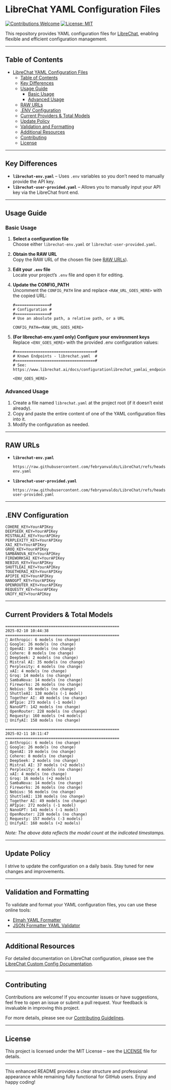 # LibreChat YAML Configuration Files

[![Contributions Welcome](https://img.shields.io/badge/contributions-welcome-brightgreen.svg)](CONTRIBUTING.md) [![License: MIT](https://img.shields.io/badge/License-MIT-yellow.svg)](LICENSE)

This repository provides YAML configuration files for [LibreChat](https://www.librechat.ai/), enabling flexible and efficient configuration management.

---

## Table of Contents

- [LibreChat YAML Configuration Files](#librechat-yaml-configuration-files)
  - [Table of Contents](#table-of-contents)
  - [Key Differences](#key-differences)
  - [Usage Guide](#usage-guide)
    - [Basic Usage](#basic-usage)
    - [Advanced Usage](#advanced-usage)
  - [RAW URLs](#raw-urls)
  - [.ENV Configuration](#env-configuration)
  - [Current Providers \& Total Models](#current-providers--total-models)
  - [Update Policy](#update-policy)
  - [Validation and Formatting](#validation-and-formatting)
  - [Additional Resources](#additional-resources)
  - [Contributing](#contributing)
  - [License](#license)

---

## Key Differences

- **`librechat-env.yaml`** – Uses `.env` variables so you don’t need to manually provide the API key.
- **`librechat-user-provided.yaml`** – Allows you to manually input your API key via the LibreChat front end.

---

## Usage Guide

### Basic Usage

1. **Select a configuration file**  
   Choose either `librechat-env.yaml` or `librechat-user-provided.yaml`.

2. **Obtain the RAW URL**  
   Copy the RAW URL of the chosen file (see [RAW URLs](#raw-urls)).

3. **Edit your `.env` file**  
   Locate your project’s `.env` file and open it for editing.

4. **Update the CONFIG_PATH**  
   Uncomment the `CONFIG_PATH` line and replace `<RAW_URL_GOES_HERE>` with the copied URL:

   ```plaintext
   #===============#
   # Configuration #
   #===============#
   # Use an absolute path, a relative path, or a URL

   CONFIG_PATH=<RAW_URL_GOES_HERE>
   ```

5. **(For librechat-env.yaml only) Configure your environment keys**  
   Replace `<ENV_GOES_HERE>` with the provided .env configuration values:

   ```plaintext
   #===================================#
   # Known Endpoints - librechat.yaml  #
   #===================================#
   # See: https://www.librechat.ai/docs/configurationlibrechat_yamlai_endpoints

   <ENV_GOES_HERE>
   ```

### Advanced Usage

1. Create a file named `librechat.yaml` at the project root (if it doesn’t exist already).
2. Copy and paste the entire content of one of the YAML configuration files into it.
3. Modify the configuration as needed.

---

## RAW URLs

- **`librechat-env.yaml`**  
  ```plaintext
  https://raw.githubusercontent.com/febryanvaldo/LibreChat/refs/heads/main/librechat-env.yaml
  ```

- **`librechat-user-provided.yaml`**  
  ```plaintext
  https://raw.githubusercontent.com/febryanvaldo/LibreChat/refs/heads/main/librechat-user-provided.yaml
  ```

---

## .ENV Configuration

```plaintext
COHERE_KEY=YourAPIKey
DEEPSEEK_KEY=YourAPIKey
MISTRALAI_KEY=YourAPIKey
PERPLEXITY_KEY=YourAPIKey
XAI_KEY=YourAPIKey
GROQ_KEY=YourAPIKey
SAMBANOVA_KEY=YourAPIKey
FIREWORKSAI_KEY=YourAPIKey
NEBIUS_KEY=YourAPIKey
SHUTTLEAI_KEY=YourAPIKey
TOGETHERAI_KEY=YourAPIKey
APIPIE_KEY=YourAPIKey
NANOGPT_KEY=YourAPIKey
OPENROUTER_KEY=YourAPIKey
REQUESTY_KEY=YourAPIKey
UNIFY_KEY=YourAPIKey
```

---

## Current Providers & Total Models

```plaintext
==================================================
2025-02-10 10:44:38
==================================================
📝 Anthropic: 6 models (no change)
📝 Google: 26 models (no change)
📝 OpenAI: 19 models (no change)
📝 Cohere: 8 models (no change)
📝 DeepSeek: 2 models (no change)
📝 Mistral AI: 35 models (no change)
📝 Perplexity: 4 models (no change)
📝 xAI: 4 models (no change)
📝 Groq: 14 models (no change)
📝 SambaNova: 14 models (no change)
📝 Fireworks: 26 models (no change)
📝 Nebius: 56 models (no change)
📝 ShuttleAI: 138 models (-1 model)
📝 Together AI: 49 models (no change)
📝 APIpie: 273 models (-1 model)
📝 NanoGPT: 142 models (no change)
📝 OpenRouter: 228 models (no change)
📝 Requesty: 160 models (+4 models)
📝 UnifyAI: 158 models (no change)

==================================================
2025-02-11 10:11:47
==================================================
📝 Anthropic: 6 models (no change)
📝 Google: 26 models (no change)
📝 OpenAI: 19 models (no change)
📝 Cohere: 8 models (no change)
📝 DeepSeek: 2 models (no change)
📝 Mistral AI: 37 models (+2 models)
📝 Perplexity: 4 models (no change)
📝 xAI: 4 models (no change)
📝 Groq: 16 models (+2 models)
📝 SambaNova: 14 models (no change)
📝 Fireworks: 26 models (no change)
📝 Nebius: 56 models (no change)
📝 ShuttleAI: 138 models (no change)
📝 Together AI: 49 models (no change)
📝 APIpie: 272 models (-1 model)
📝 NanoGPT: 141 models (-1 model)
📝 OpenRouter: 228 models (no change)
📝 Requesty: 157 models (-3 models)
📝 UnifyAI: 160 models (+2 models)
```

*Note: The above data reflects the model count at the indicated timestamps.*

---

## Update Policy

I strive to update the configuration on a daily basis. Stay tuned for new changes and improvements.

---

## Validation and Formatting

To validate and format your YAML configuration files, you can use these online tools:

- [Elmah YAML Formatter](https://elmah.io/tools/yaml-formatter/)
- [JSON Formatter YAML Validator](https://jsonformatter.org/yaml-validator)

---

## Additional Resources

For detailed documentation on LibreChat configuration, please see the [LibreChat Custom Config Documentation](https://www.librechat.ai/docs/configuration).

---

## Contributing

Contributions are welcome! If you encounter issues or have suggestions, feel free to open an issue or submit a pull request. Your feedback is invaluable in improving this project.

For more details, please see our [Contributing Guidelines](CONTRIBUTING.md).

---

## License

This project is licensed under the MIT License – see the [LICENSE](LICENSE) file for details.

--------------------------------------------------

This enhanced README provides a clear structure and professional appearance while remaining fully functional for GitHub users. Enjoy and happy coding!
